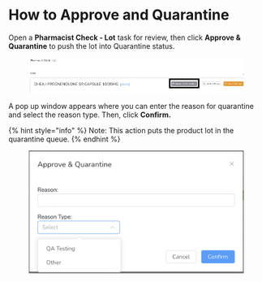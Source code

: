 # How to Approve and Quarantine

Open a **Pharmacist Check - Lot** task for review, then click **Approve & Quarantine** to push the lot into Quarantine status.

<figure><img src="../../.gitbook/assets/image (87).png" alt=""><figcaption></figcaption></figure>

A pop up window appears where you can enter the reason for quarantine and select the reason type. Then, click **Confirm.**



{% hint style="info" %}
Note: This action puts the product lot in the quarantine queue.
{% endhint %}

<figure><img src="../../.gitbook/assets/image (88).png" alt="" width="563"><figcaption></figcaption></figure>
